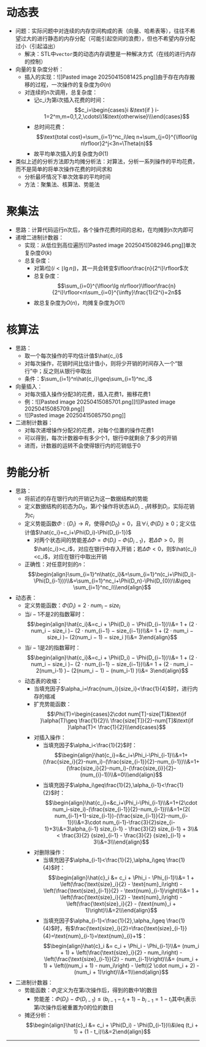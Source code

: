 # 动态表
- 问题：实际问题中对连续的内存空间构成的表（向量、哈希表等），往往不希望过大的进行静态的内存分配（可能引起空间的浪费），但也不希望内存分配过小（引起溢出）
	- 解决：STL中`vector`类的动态内存调整是一种解决方式（在线的进行内存的控制）
- 向量的复杂度分析：
	- 插入的实现：![[Pasted image 20250415081425.png]]由于存在内存搬移的过程，一次操作的复杂度为$\Theta(n)$
	- 对连续的$n$次调用，总复杂度：
		- 记c_i为第i次插入花费的时间：$$c_i=\begin{cases}i &\text{if } i-1=2^m,m=0,1,2,\cdots\\1&\text{otherwise}\\\end{cases}$$
		- 总时间花费：$$\text{total cost}=\sum_{i=1}^nc_i\leq n+\sum_{j=0}^{\lfloor\lg n\rfloor}2^j<3n=\Theta(n)$$
		- 故平均单次插入的复杂度为$\Theta(1)$
- 类似上述的分析方法即为均摊分析法：对算法，分析一系列操作的平均花费，而不是简单的将单次操作花费的时间求和
	- 分析最坏情况下单次效率的平均时间
	- 方法：聚集法、核算法、势能法
# 聚集法
- 思路：计算代码运行$n$次后，各个操作花费时间的总和，在均摊到$n$次内即可
- 递增二进制计数器：
	- 实现：从低位到高位遍历![[Pasted image 20250415082946.png]]单次复杂度$\Theta(k)$
	- 总复杂度：
		- 对第$i$位$(i<\lfloor\lg n\rfloor)$，其一共会转变$\lfloor\frac{n}{2^i}\rfloor$次
		- 总复杂度：$$\sum_{i=0}^{\lfloor\lg n\rfloor}\lfloor\frac{n}{2^i}\rfloor<n\sum_{i=0}^{\infty}\frac{1}{2^i}=2n$$
		- 故总复杂度为$O(n)$，均摊复杂度为$O(1)$
# 核算法
- 思路：
	- 取一个每次操作的平均估计值$\hat{c_i}$
	- 对每次操作，花销时间比估计值小，则将少开销的时间存入一个“银行”中；反之则从银行中取出
	- 条件：$\sum_{i=1}^n\hat{c_i}\geq\sum_{i=1}^nc_i$
- 向量插入：
	- 对每次插入操作分配3的花费，插入花费1，搬移花费1
	- 例：![[Pasted image 20250415085701.png]]![[Pasted image 20250415085709.png]]
	- ![[Pasted image 20250415085750.png]]
- 二进制计数器：
	- 对每次递增操作分配2的花费，对每个位置的操作花费1
	- 可以得到，每次计数器中有多少个1，银行中就剩余了多少的开销
	- 进而，计数器的运转不会使得银行内的花销低于0
# 势能分析
- 思路：
	- 将前述的存在银行内的开销记为这一数据结构的势能
	- 定义数据结构的初态为$D_0$，第$i$个操作将状态从$D_{i-1}$转移到$D_i$，实际花销为$c_i$
	- 定义势能函数$\Phi:\{D_i\}\rightarrow R$，使得$\Phi(D_0)=0$，且$\forall i,\Phi(D_i)\geq 0$；定义估计值$\hat{c_i}=c_i+\Phi(D_i)-\Phi(D_{i-1})$
		- 对两个状态间的势能差$\Delta\Phi=\Phi(D_i)-\Phi(D_{i-1})$，若$\Delta\Phi>0$，则$\hat{c_i}>c_i$，对应在银行中存入开销；若$\Delta\Phi<0$，则$\hat{c_i}<c_i$，对应在银行中取出开销
	- 正确性：对任意时刻的$n$：$$\begin{align}\sum_{i=1}^n\hat{c_i}&=\sum_{i=1}^n(c_i+\Phi(D_i)-\Phi(D_{i-1}))\\&=\sum_{i=1}^nc_i+\Phi(D_n)-\Phi(D_{0})\\&\geq \sum_{i=1}^nc_i\\\end{align}$$
- 动态表：
	- 定义势能函数：$\Phi(D_i)=2\cdot num_i-size_i$
	- 当$i-1$不是$2$的指数幂时：$$\begin{align}\hat{c_i}&=c_i + \Phi(D_i) − \Phi(D_{i−1})\\&= 1 + (2 · num_i − size_i )− (2 · num_{i−1} − size_{i−1})\\&= 1 + (2 · num_i − size_i )− (2(num_i − 1) − size_i )\\&= 3\end{align}$$
	- 当$i-1$是$2$的指数幂时：$$\begin{align}\hat{c_i}&=c_i + \Phi(D_i) − \Phi(D_{i−1})\\&= 1 + (2 · num_i − size_i )− (2 · num_{i−1} − size_{i−1})\\&= 1 + (2 · num_i − 2(num_i-1) )− (2(num_i − 1) − (num_i-1) )\\&= 3\end{align}$$
	- 动态表的收缩：
		- 当填充因子$\alpha_i=\frac{num_i}{size_i}<\frac{1}{4}$时，进行内存的缩减
		- 扩充势能函数：$$\Phi(T)=\begin{cases}2\cdot num[T]-size[T]&\text{if }\alpha(T)\geq \frac{1}{2}\\ \frac{size[T]}{2}-num[T]&\text{if }\alpha(T)< \frac{1}{2}\\\end{cases}$$
		- 对插入操作：
			- 当填充因子$\alpha_i<\frac{1}{2}$时：$$\begin{align}\hat{c_i}=&c_i+\Phi_i-\Phi_{i-1}\\&=1+(\frac{size_i}{2}-num_i)-(\frac{size_{i-1}}{2}-num_{i-1})\\&=1+(\frac{size_i}{2}-num_i)-(\frac{size_{i}}{2}-(num_{i}-1))\\&=0\\\end{align}$$
			- 当填充因子$\alpha_i\geq\frac{1}{2},\alpha_{i-1}<\frac{1}{2}$时：$$\begin{align}\hat{c_i}=&c_i+\Phi_i-\Phi_{i-1}\\&=1+(2\cdot num_i-size_i)-(\frac{size_{i-1}}{2}-num_{i-1})\\&=1+(2( num_{i-1}+1)-size_{i-1})-(\frac{size_{i-1}}{2}-num_{i-1})\\&=3\cdot num_{i-1}-\frac{3}{2}size_{i-1}+3\\&=3\alpha_{i-1} size_{i-1} - \frac{3}{2} size_{i-1} + 3\\&< \frac{3}{2} {size}_{i-1} - \frac{3}{2} {size}_{i-1} + 3\\&=3\\\end{align}$$
		- 对删除操作：
			- 当填充因子$\alpha_{i-1}<\frac{1}{2},\alpha_i\geq \frac{1}{4}$时：$$\begin{align}\hat{c}_i &= c_i + \Phi_i - \Phi_{i-1}\\&= 1 + \left(\frac{\text{size}_i}{2} - \text{num}_i\right) - \left(\frac{\text{size}_{i-1}}{2} - \text{num}_{i-1}\right)\\&= 1 + \left(\frac{\text{size}_i}{2} - \text{num}_i\right) - \left(\frac{\text{size}_i}{2} - (\text{num}_i + 1)\right)\\&=2\\\end{align}$$
			- 当填充因子$\alpha_{i-1}<\frac{1}{2},\alpha_i\geq \frac{1}{4}$时，有$\frac{\text{size}_i}{2}=\frac{\text{size}_{i-1}}{4}=\text{num}_{i-1}=\text{num}_{i}+1$：$$\begin{align}\hat{c}_i &= c_i + \Phi_i - \Phi_{i-1}\\&= (num_i + 1) + \left(\frac{\text{size}_i}{2} - num_i\right) - \left(\frac{\text{size}_{i-1}}{2} - num_{i-1}\right)\\&= (num_i + 1) + \left((num_i + 1) - num_i\right) - \left((2 \cdot num_i + 2) - (num_i + 1)\right)\\&=1\\\end{align}$$
- 二进制计数器：
	- 势能函数：$\Phi_i$定义为在第$i$次操作后，得到的数中1的数目
		- 势能差：$\Phi(D_i) - \Phi(D_{i-1}) \leq (b_{i-1} - t_i + 1) - b_{i-1}= 1 - t_i$其中$t_i$表示第$i$次操作后被重置为0的位的数目
	- 摊还分析：$$\begin{align}\hat{c}_i &= c_i + \Phi(D_i) - \Phi(D_{i-1})\\&\leq (t_i + 1) + (1 - t_i)\\&=2\end{align}$$
---
